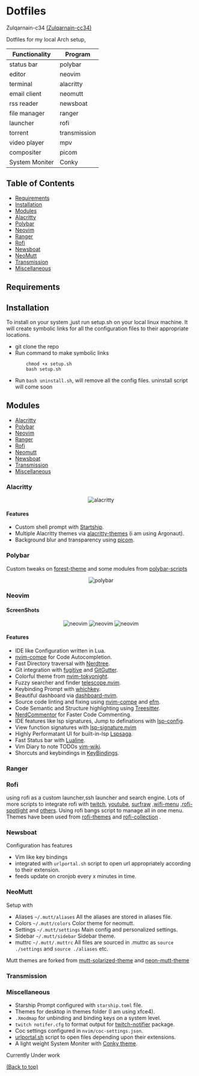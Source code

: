 # Dotfiles

Zulqarnain-c34 [(Zulqarnain-cc34)](www.github.com/Zulqarnain-cc34)


Dotfiles for my local Arch setup,


| Functionality  | Program      |
|----------------|--------------|
| status bar     | polybar      |
| editor         | neovim       |
| terminal       | alacritty    |
| email client   | neomutt      |
| rss reader     | newsboat     |
| file manager   | ranger       |
| launcher       | rofi         |
| torrent        | transmission |
| video player   | mpv          |
| compositer     | picom        |
| System Moniter | Conky        |

 ## Table of Contents

* [Requirements](#requirements)
* [Installation](#installation)
* [Modules](#modules)
* [Alacritty](#alacritty)
* [Polybar](#polybar)
* [Neovim](#neovim)
* [Ranger](#ranger)
* [Rofi](#rofi)
* [Newsboat](#newsboat)
* [NeoMutt](#neomutt)
* [Transmission](#transmission)
* [Miscellaneous](#miscellaneous)

## Requirements




## Installation

To install on your system ,just run setup.sh on your local linux machine. It will create symbolic links for all the configuration files to their appropriate locations.

- git clone the repo
- Run command to make symbolic links
    ```
        chmod +x setup.sh
        bash setup.sh
    ```
- Run `bash uninstall.sh`, will remove all the config files.
uninstall script will come soon

## Modules

- [Alacritty](#alacritty)
- [Polybar](#polybar)
- [Neovim](#neovim)
- [Ranger](#ranger)
- [Rofi](#rofi)
- [Neomutt](#neomutt)
- [Newsboat](#newsboat)
- [Transmission](#transmission)
- [Miscellaneous](#miscellaneous)


### Alacritty
<p align="center">
   <img src="./screenshots/alacritty.png"  title="alacritty">
</p>

#### Features

- Custom shell prompt with [Startship](https://github.com/starship/starship).
- Multiple Alacritty themes via [alacritty-themes](https://github.com/eendroroy/alacritty-theme) (i am using Argonaut).
- Background blur and transparency using [picom](https://github.com/yshui/picom).

### Polybar
Custom tweaks on [forest-theme](https://github.com/adi1090x/polybar-themes) and some modules from [polybar-scripts](https://github.com/polybar/polybar-scripts)

<p align="center">
   <img src="./screenshots/polybar.png"  title="polybar">
</p>

### Neovim

#### ScreenShots
<p align="center">
   <img src="./screenshots/neovim.png"  title="neovim">
   <img src="./screenshots/neovim-1.png"  title="neovim">
   <img src="./screenshots/neovim-2.png"  title="neovim">
</p>

#### Features

- IDE like Configuration written in Lua.
- [nvim-compe](https://github.com/hrsh7th/nvim-compe) for Code Autocompletion.
- Fast Directory traversal with [Nerdtree](https://github.com/preservim/nerdtree).
- Git integration with [fugitive](https://github.com/tpope/vim-fugitive) and [GitGutter](https://github.com/airblade/vim-gitgutter).
- Colorful theme from [nvim-tokyonight](https://github.com/ghifarit53/tokyonight-vim).
- Fuzzy searcher and finder [telescope.nvim](https://github.com/nvim-telescope/telescope.nvim).
- Keybinding Prompt with [whichkey](https://github.com/liuchengxu/vim-which-key).
- Beautiful dashboard via [dashboard-nvim](https://github.com/glepnir/dashboard-nvim).
- Source code linting and fixing using [nvim-compe](https://github.com/hrsh8th/nvim-compe) and [efm](https://github.com/mattn/efm-langserver).
- Code Semantic and Structure highlighting using [Treesitter](https://github.com/nvim-treesitter/nvim-treesitter).
- [NerdCommentor](https://github.com/preservim/nerdcommenter) for Faster Code Commenting.
- IDE features like lsp signatures, Jump to definations with [lsp-config](https://github.com/neovim/nvim-lspconfig).
- View function signatures with [lsp-signature.nvim](https://github.com/ray-x/lsp_signature.nvim) 
- Highly Performatant UI for built-in-lsp [Lspsaga](https://github.com/glepnir/lspsaga.nvim).
- Fast Status bar with [Lualine](https://github.com/hoob3rt/lualine.nvim).
- Vim Diary to note TODOs [vim-wiki](https://github.com/vimwiki/vimwiki).
- Shorcuts and keybindings in [KeyBindings](https://github.com/Zulqarnain-cc34/dotfiles/tree/main/nvim/README.md).

### Ranger


### Rofi
using rofi as a custom launcher,ssh launcher and search engine. Lots of more scripts to integrate rofi with [twitch](https://github.com/indeedwatson/rofi-twitch), [youtube](https://github.com/pystardust/ytfzf), [surfraw](https://github.com/gotbletu/dotfiles_v2/tree/master/normal_user/rofi/.config/rofi/launchers) ,[wifi-menu](https://github.com/zbaylin/rofi-wifi-menu) ,[rofi-spotlight](https://github.com/manilarome/rofi-spotlight) and [others](https://github.com/gotbletu/dotfiles_v2/tree/master/normal_user/rofi/.config/rofi/launchers). Using rofi bangs script to manage all in one menu. Themes have been used from [rofi-themes](https://github.com/davatorium/rofi-themes.git) and [rofi-collection](https://github.com/Murzchnvok/rofi-collection) .

### Newsboat
Configuration has features

- Vim like key bindings
- integrated with `urlportal.sh` script to open url appropriately according to their extension.
- feeds update on cronjob every x minutes in time.

### NeoMutt
Setup with
- Aliases   `~/.mutt/aliases`  All the aliases are stored in aliases file.
- Colors    `~/.mutt/colors`   Color theme for neomutt.
- Settings  `~/.mutt/settings` Main config and personalized settings.
- Sidebar   `~/.mutt/sidebar`  Sidebar theme.
- muttrc    `~/.mutt/.muttrc`  All files are sourced in .muttrc as `source ./settings` and  `source ./aliases` etc.


Mutt themes are forked from [mutt-solarized-theme](https://github.com/altercation/mutt-colors-solarized) and [neon-mutt-theme](https://github.com/h3xx/mutt-colors-neonwolf)

### Transmission


### Miscellaneous

- Starship Prompt configured with `starship.toml` file.
- Themes for desktop in themes folder (I am using xfce4).
- `.Xmodmap` for unbinding and binding keys on a system level.
- `twitch notifer.cfg` to format output for [twitch-notifier](https://github.com/GiedriusS/TwitchNotifier) package.
- Coc settings configured in `nvim/coc-settings.json`.
- [urlportal.sh]() script to open files depending upon their extensions.
- A light weight System Moniter with [Conky theme](https://github.com/juliojsb/jotack).

Currently Under work

[(Back to top)](#top)
